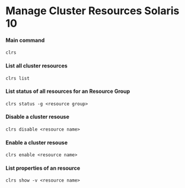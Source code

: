# Manage Cluster Resources Solaris 10

#### Main command
    clrs

#### List all cluster resources
    clrs list

#### List status of all resources for an Resource Group
    clrs status -g <resource group>

#### Disable a cluster resouse
    clrs disable <resource name>

#### Enable a cluster resouse
    clrs enable <resource name>

#### List properties of an resource
    clrs show -v <resource name>

